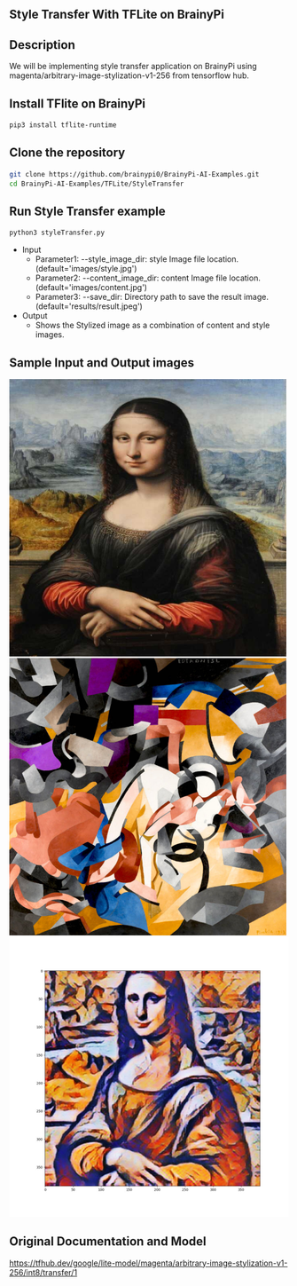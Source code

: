 ## Style Transfer With TFLite on BrainyPi 
## Description
We will be implementing style transfer application on BrainyPi using magenta/arbitrary-image-stylization-v1-256 from tensorflow hub.

## Install TFlite on BrainyPi
```sh
pip3 install tflite-runtime
```

## Clone the repository
  ```sh
  git clone https://github.com/brainypi0/BrainyPi-AI-Examples.git
  cd BrainyPi-AI-Examples/TFLite/StyleTransfer
  ```

## Run Style Transfer example
```sh
python3 styleTransfer.py 
```

- Input
  - Parameter1: --style_image_dir: style Image file location. (default='images/style.jpg')
  - Parameter2: --content_image_dir: content Image file location. (default='images/content.jpg')
  - Parameter3: --save_dir: Directory path to save the result image. (default='results/result.jpeg')
- Output
  - Shows the Stylized image as a combination of content and style images.
  
## Sample Input and Output images
<img src="images/content.jpg" alt="drawing" width="500" height="500"/>                 <img src="images/style.jpg" alt="drawing" width="500" height="500" />
<img src="results/result.jpg" />
  
## Original Documentation and Model
https://tfhub.dev/google/lite-model/magenta/arbitrary-image-stylization-v1-256/int8/transfer/1
